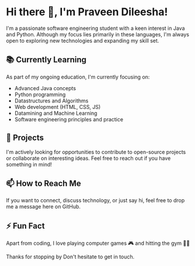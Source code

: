 # Hi there 👋, I'm Praveen Dileesha!

I'm a passionate software engineering student with a keen interest in Java and Python. Although my focus lies primarily in these languages, I'm always open to exploring new technologies and expanding my skill set.

## 📚 Currently Learning

As part of my ongoing education, I'm currently focusing on:
- Advanced Java concepts
- Python programming
- Datastructures and Algorithms
- Web development (HTML, CSS, JS)
- Datamining and Machine Learning 
- Software engineering principles and practice
  
## 💼 Projects

I'm actively looking for opportunities to contribute to open-source projects or collaborate on interesting ideas. Feel free to reach out if you have something in mind!

## 📫 How to Reach Me

If you want to connect, discuss technology, or just say hi, feel free to drop me a message here on GitHub.

## ⚡ Fun Fact

Apart from coding, I love playing computer games 🎮 and hitting the gym 💪🏻

Thanks for stopping by Don't hesitate to get in touch.
